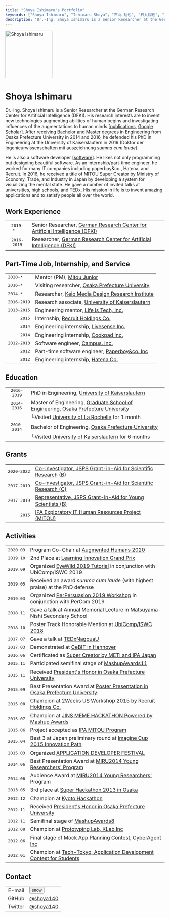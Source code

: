 ```yaml
---
title: "Shoya Ishimaru's Portfolio"
keywords: ["Shoya Ishimaru", "Ishimaru Shoya", "石丸 翔也", "石丸翔也", "Shoya", "Ishimaru", "shoya140", "DFKI", "Kaiserslautern", "Portfolio", "ポートフォリオ"]
description: "Dr.-Ing. Shoya Ishimaru is a Senior Researcher at the German Research Center for Artificial Intelligence (DFKI). His research interests are to invent new technologies augmenting abilities of human begins and investigating influences of the augmentations to human minds."
---
```


<img src="/img/icon_portrait.jpg" class="image-portrait" width="150px" alt="Shoya Ishimaru">

# Shoya Ishimaru

Dr.-Ing. Shoya Ishimaru is a Senior Researcher at the German Research Center for Artificial Intelligence (DFKI). His research interests are to invent new technologies augmenting abilities of human begins and investigating influences of the augmentations to human minds [[publications](/publications/), [Google Scholar](https://scholar.google.com/citations?user=052bgSAAAAAJ)\]. After receiving Bachelor and Master degrees in Engineering from Osaka Prefecture University in 2014 and 2016, he defended his PhD in Engineering at the University of Kaiserslautern in 2019 (Doktor der Ingenieurwissenschaften mit auszeichnung <i>summa cum laude</i>).

He is also a software developer [[software](/software/)]. He likes not only programming but designing beautiful software. As an internship/part-time engineer, he worked for many IT companies including paperboy&co., Hatena, and Recruit. In 2016, he received a title of MITOU Super Creator by Ministry of Economy, Trade, and Industry in Japan by developing a system for visualizing the mental state. He gave a number of invited talks at universities, high schools, and TEDx. His mission in life is to invent amazing applications and to satisfy people all over the world.

<h2 class="profile">Work Experience</h2>

|||
|:---:|:---|
|<tt>2019-*&nbsp;&nbsp;&nbsp;</tt>|Senior Researcher, <a href="http://www.dfki.de/web">German Research Center for Artificial Intelligence (DFKI)</a>|
|<tt>2016-2019</tt>|Researcher, <a href="http://www.dfki.de/web">German Research Center for Artificial Intelligence (DFKI)</a>|

<h2 class="profile">Part-Time Job, Internship, and Service</h2>

|||
|:---:|:---|
|<tt>2020-*&nbsp;&nbsp;&nbsp;</tt>|Mentor (PM), <a href="https://jr.mitou.org/">Mitou Junior</a>|
|<tt>2016-*&nbsp;&nbsp;&nbsp;</tt>|Visiting researcher, <span class="no-wrap"><a href="http://www.osakafu-u.ac.jp/english/">Osaka Prefecture University</a></span>|
|<tt>2014-*&nbsp;&nbsp;&nbsp;</tt>|Researcher, <span class="no-wrap"><a href="http://www.kmd.keio.ac.jp/">Keio Media Design Research Institute</a></span>|
|<tt>2016-2019</tt>|Research associate, <span class="no-wrap"><a href="https://www.uni-kl.de">University of Kaiserslautern</a></span>|
|<tt>2013-2015</tt>|Engineering mentor, <span class="no-wrap"><a href="http://life-is-tech.com/">Life is Tech, Inc.</a></span>|
|<tt>&nbsp;&nbsp;&nbsp;&nbsp;&nbsp;2015</tt>|Internship, <span class="no-wrap"><a href="http://www.recruit.jp/">Recruit Holdings Co.</a></span>|
|<tt>&nbsp;&nbsp;&nbsp;&nbsp;&nbsp;2014</tt>|Engineering internship, <span class="no-wrap"><a href="http://www.livesense.co.jp/">Livesense Inc.</a></span>|
|<tt>&nbsp;&nbsp;&nbsp;&nbsp;&nbsp;2014</tt>|Engineering internship, <span class="no-wrap"><a href="https://info.cookpad.com/">Cookpad Inc.</a></span>|
|<tt>2012-2013</tt>|Software engineer, <span class="no-wrap"><a href="http://campus-inc.org/">Campus. Inc.</a></span>|
|<tt>&nbsp;&nbsp;&nbsp;&nbsp;&nbsp;2012</tt>|Part-time software engineer, <span class="no-wrap"><a href="http://www.paperboy.co.jp/">Paperboy&co. Inc</a></span>|
|<tt>&nbsp;&nbsp;&nbsp;&nbsp;&nbsp;2012</tt>|Engineering internship, <span class="no-wrap"><a href="http://www.hatena.ne.jp/">Hatena Co.</a></span>|

<h2 class="profile">Education</h2>

|||
|:---:|:---|
|<tt>2016-2019</tt>|PhD in Engineering, <a href="https://www.uni-kl.de/en/home/">University of Kaiserslautern</a>|
|<tt>2014-2016</tt>|Master of Engineering, <a href="http://www.eng.osakafu-u.ac.jp/english/">Graduate School of Engineering, Osaka Prefecture University</a>|
||└Visited <a href="http://www.univ-larochelle.fr/?lang=en">University of La Rochelle</a> for 1 month|
|<tt>2010-2014</tt>|Bachelor of Engineering, <a href="https://www.osakafu-u.ac.jp/en/">Osaka Prefecture University</a>|
||└Visited <a href="https://www.uni-kl.de/en/home/">University of Kaiserslautern</a> for 6 months|

<h2 class="profile">Grants</h2>

|||
|:---:|:---|
|<tt>2020-2022</tt>|<a href="">Co-investigator, JSPS Grant-in-Aid for Scientific Research \(B\)</a>|
|<tt>2017-2019</tt>|<a href="https://kaken.nii.ac.jp/ja/grant/KAKENHI-PROJECT-17K00276/">Co-investigator, JSPS Grant-in-Aid for Scientific Research \(C\)</a>|
|<tt>2017-2019</tt>|<a href="https://kaken.nii.ac.jp/ja/grant/KAKENHI-PROJECT-17K12728/">Representative, JSPS Grant-in-Aid for Young Scientists (B)</a>|
|<tt>&nbsp;&nbsp;&nbsp;&nbsp;&nbsp;2015</tt>     |<a href="https://www.ipa.go.jp/jinzai/mitou/2015/gaiyou_s-4.html">IPA Exploratory IT Human Resources Project (MITOU)</a>|

<h2 class="profile">Activities</h2>

|||
|:---:|:---|
|<tt>2020.03</tt>|Program Co-Chair at <a href="https://augmented-humans.org/">Augmented Humans 2020</a>|
|<tt>2019.10</tt>|2nd Place at <a href="http://ligp.gingerapp.co.jp/">Learning Innovation Grand Prix</a>|
|<tt>2019.09</tt>|Organized <a href="http://eyewear.pro/eyewild2019/">EyeWild 2019 Tutorial</a> in conjunction with UbiComp/ISWC 2019|
|<tt>2019.05</tt>|Received an award <i>summa cum laude</i> (with highest praise) at the PhD defense|
|<tt>2019.03</tt>|Organized <a href="https://perpersuasion.ubi-lab.com/?fbclid=IwAR1QiuoopBcAkAVmGFygEcY4mYqrO-KjhzXZF664nhMdBb1uK1o5tFp7E4I">PerPersuasion 2019 Workshop</a> in conjunction with PerCom 2019|
|<tt>2018.11</tt>|Gave a talk at Annual Memorial Lecture in Matsuyama-Nishi Secondary School</a>|
|<tt>2018.10</tt>|Poster Track Honorable Mention at <a href="http://ubicomp.org/ubicomp2018/">UbiComp/ISWC 2018</a>|
|<tt>2017.07</tt>|Gave a talk at <a href="http://tedxnagoyau.com">TEDxNagouaU</a>|
|<tt>2017.03</tt>|Demonstrated at <a href="https://www.dfki.de/web/presse/pressemitteilung/2017/HyperMind"> CeBIT in Hannover</a>|
|<tt>2016.06</tt>|Certificated as <a href="http://www.meti.go.jp/english/press/2016/0602_01.html">Super Creator by METI and IPA Japan</a>|
|<tt>2015.11</tt>|Participated semifinal stage of <a href="http://mashupaward.jp/">MashupAwards11</a>|
|<tt>2015.11</tt>|Received <a href="http://shoya.io/ja/posts/honor2/">President's Honor in Osaka Prefecture University</a>|
|<tt>2015.09</tt>|Best Presentation Award at <a href="http://www.osakafu-u.ac.jp/">Poster Presentation in Osaka Prefecture University</a>:|
|<tt>2015.08</tt>|Champion at <a href="http://recruit-jinji.jp/workshop2015/">2Weeks US Workshop 2015 by Recruit Holdings Co.</a>|
|<tt>2015.07</tt>|Champion at <a href="https://mashupawards.doorkeeper.jp/events/25862">JINS MEME HACKATHON Powered by Mashup Awards</a>|
|<tt>2015.06</tt>|Project accepted as <a href="https://www.ipa.go.jp/jinzai/mitou/2015/koubokekka_index.html">IPA MITOU Program</a>|
|<tt>2015.04</tt>|Best 3 at Japan preliminary round at <a href="https://www.imaginecup.com/">Imagine Cup 2015 Innovation Path</a>|
|<tt>2015.03</tt>|Organized <a href="http://recruit-jinji.jp/adf_fes2015/">APPLICATION DEVELOPER FESTIVAL</a>|
|<tt>2014.06</tt>|Best Presentation Award at <a href="https://sites.google.com/site/miru2014okayama/wakate">MIRU2014 Young Researchers' Program</a>|
|<tt>2014.06</tt>|Audience Award at <a href="https://sites.google.com/site/miru2014okayama/wakate">MIRU2014 Young Researchers' Program</a>|
|<tt>2013.05</tt>|3rd place at <a href="http://jp.startup-dating.com/2013/05/super-hackathon-2013-in-osak">Super Hackathon 2013 in Osaka</a>|
|<tt>2012.12</tt>|Champion at <a href="http://bussorenre.com/?p=45">Kyoto Hackathon</a></a>|
|<tt>2012.11</tt>|Received <a href="http://shoya.io/ja/posts/honor/">President's Honor in Osaka Prefecture University</a>|
|<tt>2012.11</tt>|Semifinal stage of <a href="http://ma8.mashupaward.jp/">MashupAwards8</a>|
|<tt>2012.08</tt>|Champion at <a href="http://internship.blog.klab.jp/2012/08/10/ptlab1-day1/">Prototyping Lab, KLab Inc</a>|
|<tt>2012.06</tt>|Final stage of <a href="https://www.cyberagent.co.jp/list/mockplan.html">Mock App Planning Contest, CyberAgent Inc</a>|
|<tt>2012.01</tt>|Champion at <a href="http://tech-tokyo.com/?p=679">Tech-Tokyo, Application Development Contest for Students</a>|

<h2 class="profile">Contact</h2>

|||
|:---:|:---|
|E-mail|<span class="mail"><button>show</button></span>|
|GitHub|[@shoya140](https://github.com/shoya140/)|
|Twitter|[@shoya140](https://twitter.com/shoya140)|
